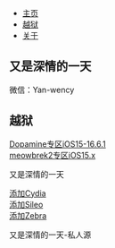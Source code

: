 <html>
<head>

<link rel="icon" href="apple.jpg" type="image/x-icon">
<meta name="viewport" content="width=device-width, initial-scale=1.0">
  <meta property="og:image" content="apple.jpg">
</head>
<body>
	
  <ul>
    <li><a href="#home">主页</a></li>
    <li><a href="#jailbreak">越狱</a></li> 
    <li><a href="#about">关于</a></li>
  </ul>
</div>

<div class="content">
  <h2 id="jailbreak">又是深情的一天</h2>
	<p>微信：Yan-wency<a>
  <h2 id="jailbreak">越狱</h2>
  <a href="https://wency920.github.io/wency/Dopamine-jailbreak/">Dopamine专区iOS15-16.6.1</a><br>
  <a href="https://wency920.github.io/wency/meowbrek-jailbreak/">meowbrek2专区iOS15.x</a>
	<p>又是深情的一天</p>
	<a href="cydia://url/https://cydia.saurik.com/api/share#?source=https://wency920.github.io/wency/">添加Cydia</a><br>
	<a href="sileo://source/https://wency920.github.io/wency/">添加Sileo</a><br>
	<a href="zbra://sources/add/https://wency920.github.io/wency/">添加Zebra</a>

  <p>又是深情的一天-私人源</p>
</div>
</body>

</html>
